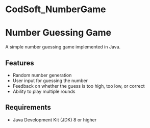 # CodSoft_NumberGame

# Number Guessing Game

A simple number guessing game implemented in Java.

## Features

- Random number generation
- User input for guessing the number
- Feedback on whether the guess is too high, too low, or correct
- Ability to play multiple rounds

## Requirements

- Java Development Kit (JDK) 8 or higher
